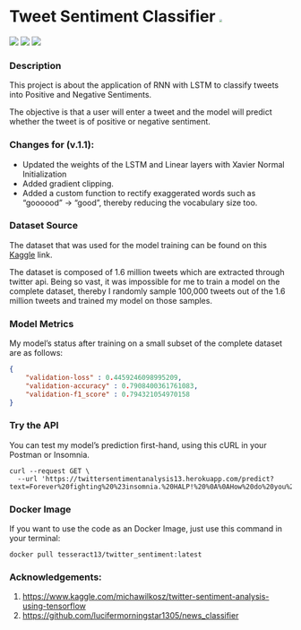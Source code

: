 # Tweet Sentiment Classifier <img src="https://techcrunch.com/wp-content/uploads/2019/07/twitter-logo-sketch-wide.png?w=1390&crop=1" style="zoom: 33%;" />

![](https://img.shields.io/badge/Code-Python-blue?style=plastic&logo=python&logoColor=yellow) ![](https://img.shields.io/badge/Framework-Pytorch-red?style=plastic&logo=pytorch&logoColor=red) ![](https://img.shields.io/badge/version-v.1.1-green?style=plastic) 



### Description

This project is about the application of RNN with LSTM to classify tweets into Positive and Negative Sentiments.

The objective is that a user will enter a tweet and the model will predict whether the tweet is of positive or negative sentiment.



### Changes for (v.1.1):

* Updated the weights of the LSTM and Linear layers with Xavier Normal Initialization
* Added gradient clipping.
* Added a custom function to rectify exaggerated words such as “goooood” $\rightarrow$ “good”, thereby reducing the vocabulary size too. 

### Dataset Source

The dataset that was used for the model training can be found on this [Kaggle](https://www.kaggle.com/kazanova/sentiment140) link. 

The dataset is composed of 1.6 million tweets which are extracted through twitter api. Being so vast, it was impossible for me to train a model on the complete dataset, thereby I randomly sample 100,000 tweets out of the 1.6 million tweets and trained my model on those samples.



### Model Metrics

My model’s status after training on a small subset of the complete dataset are as follows:

```json
{
	"validation-loss" : 0.4459246098995209,
	"validation-accuracy" : 0.7908400361761083,
	"validation-f1_score" : 0.794321054970158
}
```



### Try the API

You can test my model’s prediction first-hand, using this cURL in your Postman or Insomnia.

```
curl --request GET \
  --url 'https://twittersentimentanalysis13.herokuapp.com/predict?text=Forever%20fighting%20%23insomnia.%20HALP!%20%0A%0AHow%20do%20you%20force%20yourself%20to%20sleep%3F%0A'
```



### Docker Image

If you want to use the code as an Docker Image, just use this command in your terminal:

```
docker pull tesseract13/twitter_sentiment:latest
```



### Acknowledgements:

1. https://www.kaggle.com/michawilkosz/twitter-sentiment-analysis-using-tensorflow
2. https://github.com/lucifermorningstar1305/news_classifier

